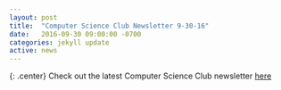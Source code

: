 ```yaml
---
layout: post
title:  "Computer Science Club Newsletter 9-30-16"
date:   2016-09-30 09:00:00 -0700
categories: jekyll update
active: news
---
```


{: .center}
Check out the latest Computer Science Club newsletter [here](http://csclub.sbcc.edu/newsletters/9-30-16newsletter.html)
